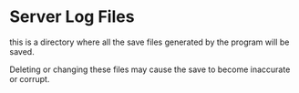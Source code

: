 Server Log Files
================

this is a directory where all the save files generated by the program will be saved.

Deleting or changing these files may cause the save to become inaccurate or corrupt.
